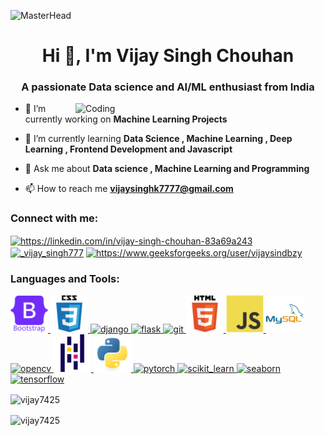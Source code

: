 ![MasterHead](https://prutor.ai/wp-content/uploads/ai-ml-certification-program.jpg)
<h1 align="center">Hi 👋, I'm Vijay Singh Chouhan</h1>
<h3 align="center">A passionate Data science and AI/ML enthusiast from India</h3>
<img align="right" alt="Coding" width="400" src="https://epe.brightspotcdn.com/dims4/default/b96a445/2147483647/strip/true/crop/3537x2400+32+0/resize/840x570!/quality/90/?url=https%3A%2F%2Fepe-brightspot.s3.us-east-1.amazonaws.com%2Fc4%2Ffc%2Fd41779074e15b3d8a634c61c8c29%2Fai-interview-animated.gif">



- 🔭 I’m currently working on **Machine Learning Projects**

- 🌱 I’m currently learning **Data Science , Machine Learning , Deep Learning , Frontend Development and Javascript**

- 💬 Ask me about **Data science , Machine Learning and Programming**

- 📫 How to reach me **vijaysinghk7777@gmail.com**

<h3 align="left">Connect with me:</h3>
<p align="left">
<a href="https://linkedin.com/in/vijay-singh-chouhan-83a69a243" target="blank"><img align="center" src="https://raw.githubusercontent.com/rahuldkjain/github-profile-readme-generator/master/src/images/icons/Social/linked-in-alt.svg" alt="https://linkedin.com/in/vijay-singh-chouhan-83a69a243" height="30" width="40" /></a>
<a href="https://instagram.com/_vijay_singh777" target="blank"><img align="center" src="https://raw.githubusercontent.com/rahuldkjain/github-profile-readme-generator/master/src/images/icons/Social/instagram.svg" alt="_vijay_singh777" height="30" width="40" /></a>
<a href="https://auth.geeksforgeeks.org/user/https://www.geeksforgeeks.org/user/vijaysindbzy" target="blank"><img align="center" src="https://raw.githubusercontent.com/rahuldkjain/github-profile-readme-generator/master/src/images/icons/Social/geeks-for-geeks.svg" alt="https://www.geeksforgeeks.org/user/vijaysindbzy" height="30" width="40" /></a>
</p>

<h3 align="left">Languages and Tools:</h3>
<p align="left"> 
    <a href="https://getbootstrap.com" target="_blank" rel="noreferrer"> 
        <img src="https://raw.githubusercontent.com/devicons/devicon/master/icons/bootstrap/bootstrap-plain-wordmark.svg" alt="bootstrap" width="60" height="60"/> 
    </a> 
    <a href="https://www.w3schools.com/css/" target="_blank" rel="noreferrer"> 
        <img src="https://raw.githubusercontent.com/devicons/devicon/master/icons/css3/css3-original-wordmark.svg" alt="css3" width="60" height="60"/> 
    </a> 
    <a href="https://www.djangoproject.com/" target="_blank" rel="noreferrer"> 
        <img src="https://cdn.worldvectorlogo.com/logos/django.svg" alt="django" width="60" height="60"/> 
    </a> 
    <a href="https://flask.palletsprojects.com/" target="_blank" rel="noreferrer"> 
        <img src="https://www.vectorlogo.zone/logos/pocoo_flask/pocoo_flask-icon.svg" alt="flask" width="60" height="60"/> 
    </a> 
    <a href="https://git-scm.com/" target="_blank" rel="noreferrer"> 
        <img src="https://www.vectorlogo.zone/logos/git-scm/git-scm-icon.svg" alt="git" width="60" height="60"/> 
    </a> 
    <a href="https://www.w3.org/html/" target="_blank" rel="noreferrer"> 
        <img src="https://raw.githubusercontent.com/devicons/devicon/master/icons/html5/html5-original-wordmark.svg" alt="html5" width="60" height="60"/> 
    </a> 
    <a href="https://developer.mozilla.org/en-US/docs/Web/JavaScript" target="_blank" rel="noreferrer"> 
        <img src="https://raw.githubusercontent.com/devicons/devicon/master/icons/javascript/javascript-original.svg" alt="javascript" width="60" height="60"/> 
    </a> 
    <a href="https://www.mysql.com/" target="_blank" rel="noreferrer"> 
        <img src="https://raw.githubusercontent.com/devicons/devicon/master/icons/mysql/mysql-original-wordmark.svg" alt="mysql" width="60" height="60"/> 
    </a> 
    <a href="https://opencv.org/" target="_blank" rel="noreferrer"> 
        <img src="https://www.vectorlogo.zone/logos/opencv/opencv-icon.svg" alt="opencv" width="60" height="60"/> 
    </a> 
    <a href="https://pandas.pydata.org/" target="_blank" rel="noreferrer"> 
        <img src="https://raw.githubusercontent.com/devicons/devicon/2ae2a900d2f041da66e950e4d48052658d850630/icons/pandas/pandas-original.svg" alt="pandas" width="60" height="60"/> 
    </a> 
    <a href="https://www.python.org" target="_blank" rel="noreferrer"> 
        <img src="https://raw.githubusercontent.com/devicons/devicon/master/icons/python/python-original.svg" alt="python" width="60" height="60"/> 
    </a> 
    <a href="https://pytorch.org/" target="_blank" rel="noreferrer"> 
        <img src="https://www.vectorlogo.zone/logos/pytorch/pytorch-icon.svg" alt="pytorch" width="60" height="60"/> 
    </a> 
    <a href="https://scikit-learn.org/" target="_blank" rel="noreferrer"> 
        <img src="https://upload.wikimedia.org/wikipedia/commons/0/05/Scikit_learn_logo_small.svg" alt="scikit_learn" width="60" height="60"/> 
    </a> 
    <a href="https://seaborn.pydata.org/" target="_blank" rel="noreferrer"> 
        <img src="https://seaborn.pydata.org/_images/logo-mark-lightbg.svg" alt="seaborn" width="60" height="60"/> 
    </a> 
    <a href="https://www.tensorflow.org" target="_blank" rel="noreferrer"> 
        <img src="https://www.vectorlogo.zone/logos/tensorflow/tensorflow-icon.svg" alt="tensorflow" width="60" height="60"/> 
    </a> 
</p>


<p><img align="center" src="https://github-readme-stats.vercel.app/api/top-langs?username=vijay7425&show_icons=true&locale=en&layout=compact" alt="vijay7425" /></p>

<p><img align="center" src="https://github-readme-streak-stats.herokuapp.com/?user=vijay7425&" alt="vijay7425" /></p>
